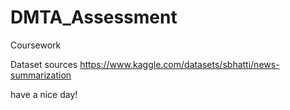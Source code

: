 # DMTA_Assessment
Coursework

Dataset sources
https://www.kaggle.com/datasets/sbhatti/news-summarization

have a nice day!
